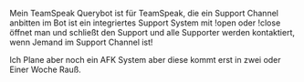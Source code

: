 Mein TeamSpeak Querybot ist für TeamSpeak, die ein Support Channel anbitten im Bot ist ein integriertes Support System mit !open oder !close öffnet man und schließt den Support und alle Supporter werden kontaktiert, wenn Jemand im Support Channel ist!

Ich Plane aber noch ein AFK System aber diese kommt erst in zwei oder Einer Woche Rauß.
